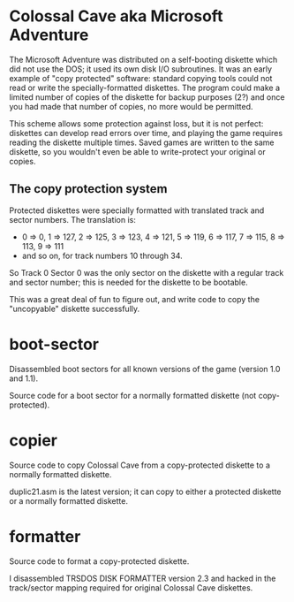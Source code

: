 # Colossal Cave aka Microsoft Adventure

The Microsoft Adventure was distributed on a self-booting diskette
which did not use the DOS; it used its own disk I/O subroutines. It
was an early example of "copy protected" software: standard copying
tools could not read or write the specially-formatted diskettes. The
program could make a limited number of copies of the diskette for
backup purposes (2?) and once you had made that number of copies,
no more would be permitted.

This scheme allows some protection against loss, but it is not
perfect: diskettes can develop read errors over time, and playing
the game requires reading the diskette multiple times. Saved games
are written to the same diskette, so you wouldn't even be able to
write-protect your original or copies.

## The copy protection system

Protected diskettes were specially formatted with translated
track and sector numbers. The translation is:

* 0 => 0, 1 => 127, 2 => 125, 3 => 123, 4 => 121, 5 => 119, 6 => 117, 7 => 115, 8 => 113, 9 => 111
* and so on, for track numbers 10 through 34.

So Track 0 Sector 0 was the only sector on the diskette with a
regular track and sector number; this is needed for the diskette to
be bootable.

This was a great deal of fun to figure out, and write code to copy
the "uncopyable" diskette successfully.

# boot-sector

Disassembled boot sectors for all known versions of the game
(version 1.0 and 1.1).

Source code for a boot sector for a normally formatted diskette
(not copy-protected).

# copier

Source code to copy Colossal Cave from a copy-protected diskette
to a normally formatted diskette.

duplic21.asm is the latest version; it can copy to either a protected
diskette or a normally formatted diskette.

# formatter

Source code to format a copy-protected diskette.

I disassembled TRSDOS DISK FORMATTER version 2.3 and hacked
in the track/sector mapping required for original Colossal
Cave diskettes.
